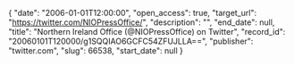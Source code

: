 {
  "date": "2006-01-01T12:00:00", 
  "open_access": true, 
  "target_url": "https://twitter.com/NIOPressOffice/", 
  "description": "", 
  "end_date": null, 
  "title": "Northern Ireland Office (@NIOPressOffice) on Twitter", 
  "record_id": "20060101T120000/g1SQQIAO6GCFC54ZFUJLLA==", 
  "publisher": "twitter.com", 
  "slug": 66538, 
  "start_date": null
}

